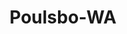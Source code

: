 ---
title: Poulsbo-WA
slug: poulsbo-wa
f_state:
- cms/state/washington.md
f_locations:
- cms/payday-loan/church-of-jesus-christ-of-latt-14981.md
- cms/payday-loan/church-of-jesus-christ-of-latter-day-saints---poulsbo-second-war-14982.md
- cms/payday-loan/moneytree-21897.md
- cms/payday-loan/moneytree-21921.md
updated-on: '2024-05-30T13:41:28.615Z'
created-on: '2024-05-30T13:41:28.615Z'
published-on: '2024-05-30T13:54:32.469Z'
f_city: Poulsbo
layout: '[city].html'
tags: city
---